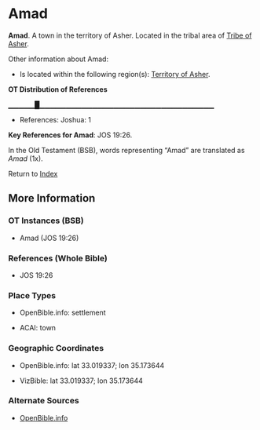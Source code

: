 # Amad
**Amad**. 
A town in the territory of Asher. 
Located in the tribal area of [Tribe of Asher](../../../groups/md/acai/Asher.md). 




Other information about Amad:


* Is located within the following region(s): 
[Territory of Asher](TerritoryOfAsher.md). 


**OT Distribution of References**

▁▁▁▁▁█▁▁▁▁▁▁▁▁▁▁▁▁▁▁▁▁▁▁▁▁▁▁▁▁▁▁▁▁▁▁▁▁▁
* References: Joshua: 1



**Key References for Amad**: 
JOS 19:26. 


In the Old Testament (BSB), words representing “Amad” are translated as 
*Amad* (1x). 




Return to [Index](00-Index.md)

## More Information

### OT Instances (BSB)

* Amad (JOS 19:26)



### References (Whole Bible)

* JOS 19:26


### Place Types

* OpenBible.info: settlement

* ACAI: town



### Geographic Coordinates

* OpenBible.info: lat 33.019337; lon 35.173644

* VizBible: lat 33.019337; lon 35.173644



### Alternate Sources

* [OpenBible.info](https://www.openbible.info/geo/ancient/a2f1fa1)



